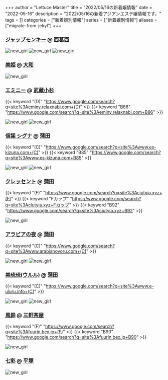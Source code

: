 +++
author = "Lettuce Master"
title = "2022/05/16の新着嬢情報"
date = "2022-05-16"
description = "2022/05/16の新着アジアンエステ嬢情報です。"
tags = []
categories = ["新着嬢別情報"]
series = ["新着嬢別情報"]
aliases = ["migrate-from-jekyl"]
+++
### [ジャップモンキー](https://deep-purple.jpn.vin/) @ [西葛西](/post/nishikasai)


![new_girl](https://deep-purple.jpn.vin/photos/sites/34/2022/05/2022051414393897.jpg_300X450.jpg)
![new_girl](https://deep-purple.jpn.vin/photos/sites/34/2022/05/2022051415005177.jpg_300X450.jpg)
![new_girl](https://deep-purple.jpn.vin/photos/sites/34/2022/05/2022051511210861.jpg_300X450.jpg)
### [美姫](http://hfmk14.xyz/) @ [大和](/post/yamato)


![new_girl](https://i.imgur.com/INRdZRw.jpeg)
### [エミニー](http://eminy.relaxnabi.com/) @ [武蔵小杉](/post/musashikosugi)
{{< keyword "(D)" "https://www.google.com/search?q=site%3Aeminy.relaxnabi.com+(D)" >}} {{< keyword "B86" "https://www.google.com/search?q=site%3Aeminy.relaxnabi.com+B86" >}} 

![new_girl](https://i.imgur.com/f8Zx4NO.jpeg)
![new_girl](https://i.imgur.com/1HJsUmO.jpeg)
### [信諾 シグナ](http://www.es-kizuna.com/) @ [蒲田](/post/kamata)
{{< keyword "(C)" "https://www.google.com/search?q=site%3Awww.es-kizuna.com+(C)" >}} {{< keyword "B85" "https://www.google.com/search?q=site%3Awww.es-kizuna.com+B85" >}} 

![new_girl](https://i.imgur.com/QblXitH.jpeg)
![new_girl](https://i.imgur.com/ysOVrkR.jpeg)
### [クレッセント](http://ciutyia.xyz/) @ [蒲田](/post/kamata)
{{< keyword "(F)" "https://www.google.com/search?q=site%3Aciutyia.xyz+(F)" >}} {{< keyword "Fカップ" "https://www.google.com/search?q=site%3Aciutyia.xyz+Fカップ" >}} {{< keyword "B92" "https://www.google.com/search?q=site%3Aciutyia.xyz+B92" >}} 

![new_girl](https://i.imgur.com/mIme5hW.jpeg)
### [アラビアの夜](http://www.arabianoyoru.com/) @ [蒲田](/post/kamata)
{{< keyword "(C)" "https://www.google.com/search?q=site%3Awww.arabianoyoru.com+(C)" >}} 

![new_girl](https://i.imgur.com/e9cSgqG.jpeg)
![new_girl](https://i.imgur.com/N2lAUa8.jpeg)
### [美琉琉(ウルル)](http://www.e-uluru.info/) @ [蒲田](/post/kamata)
{{< keyword "(C)" "https://www.google.com/search?q=site%3Awww.e-uluru.info+(C)" >}} 

![new_girl](https://i.imgur.com/8AgL7tK.jpeg)
![new_girl](https://i.imgur.com/g5sRHXj.jpeg)
### [風鈴](http://fuurin.bex.jp/) @ [三軒茶屋](/post/sangenchaya)
{{< keyword "(F)" "https://www.google.com/search?q=site%3Afuurin.bex.jp+(F)" >}} {{< keyword "B90" "https://www.google.com/search?q=site%3Afuurin.bex.jp+B90" >}} 

![new_girl](https://i.imgur.com/ugqiyEg.jpeg)
### [七彩](http://nanasai.esmens.com/) @ [平塚](/post/hiratsuka)


![new_girl](https://i.imgur.com/qMEdfvm.jpeg)
